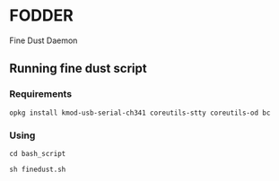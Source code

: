 # FODDER
Fine Dust Daemon

## Running fine dust script

### Requirements

    opkg install kmod-usb-serial-ch341 coreutils-stty coreutils-od bc

### Using

	cd bash_script

	sh finedust.sh